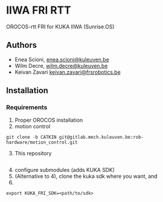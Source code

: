 # IIWA FRI RTT

OROCOS-rtt FRI for KUKA IIWA (Sunrise.OS)

## Authors

  * Enea Scioni, <enea.scioni@kuleuven.be>
  * Wilm Decre,  <wilm.decre@kuleuven.be>
  * Keivan Zavari <keivan.zavari@frsrobotics.be>

## Installation

### Requirements

  1. Proper OROCOS installation
  2. motion control 
```
git clone -b CATKIN git@gitlab.mech.kuleuven.be:rob-hardware/motion_control.git
```
  3. This repository
```
```
  4. configure submodules (adds KUKA SDK)
  5. (Alternative to 4), clone the kuka sdk where you want, and
  6. 
  ```
  export KUKA_FRI_SDK=<path/to/sdk>
  ```

